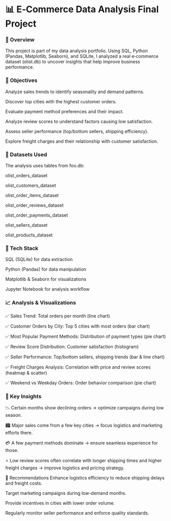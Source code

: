 # 📊 E‑Commerce Data Analysis Final Project

### 📌 Overview
This project is part of my data analysis portfolio.
Using SQL, Python (Pandas, Matplotlib, Seaborn), and SQLite, I analyzed a real e‑commerce dataset (olist.db) to uncover insights that help improve business performance.

### 🎯 Objectives
Analyze sales trends to identify seasonality and demand patterns.

Discover top cities with the highest customer orders.

Evaluate payment method preferences and their impact.

Analyze review scores to understand factors causing low satisfaction.

Assess seller performance (top/bottom sellers, shipping efficiency).

Explore freight charges and their relationship with customer satisfaction.

### 📂 Datasets Used
The analysis uses tables from foo.db:

olist_orders_dataset

olist_customers_dataset

olist_order_items_dataset

olist_order_reviews_dataset

olist_order_payments_dataset

olist_sellers_dataset

olist_products_dataset

### 🔧 Tech Stack
SQL (SQLite) for data extraction

Python (Pandas) for data manipulation

Matplotlib & Seaborn for visualizations

Jupyter Notebook for analysis workflow

### 📈 Analysis & Visualizations
✅ Sales Trend: Total orders per month (line chart)

✅ Customer Orders by City: Top 5 cities with most orders (bar chart)

✅ Most Popular Payment Methods: Distribution of payment types (pie chart)

✅ Review Score Distribution: Customer satisfaction (histogram)

✅ Seller Performance: Top/bottom sellers, shipping trends (bar & line chart)

✅ Freight Charges Analysis: Correlation with price and review scores (heatmap & scatter)

✅ Weekend vs Weekday Orders: Order behavior comparison (pie chart)

### 📌 Key Insights
📉 Certain months show declining orders → optimize campaigns during low season.

🏙️ Major sales come from a few key cities → focus logistics and marketing efforts there.

💳 A few payment methods dominate → ensure seamless experience for those.

⭐ Low review scores often correlate with longer shipping times and higher freight charges → improve logistics and pricing strategy.

🚀 Recommendations
Enhance logistics efficiency to reduce shipping delays and freight costs.

Target marketing campaigns during low-demand months.

Provide incentives in cities with lower order volume.

Regularly monitor seller performance and enforce quality standards.
